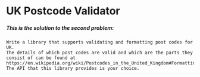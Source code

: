 # UK Postcode Validator

##### This is the solution to the second problem:
```
Write a library that supports validating and formatting post codes for UK. 
The details of which post codes are valid and which are the parts they consist of can be found at https://en.wikipedia.org/wiki/Postcodes_in_the_United_Kingdom#Formatting. 
The API that this library provides is your choice.
```
